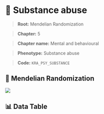# 🧪 Substance abuse

> **Root:** Mendelian Randomization

> **Chapter:** 5  

> **Chapter name:** Mental and behavioural

> **Phenotype:** Substance abuse  

> **Code:** `KRA_PSY_SUBSTANCE`

## 🧬 Mendelian Randomization  

<img src="/MR/Figures/Forward/KRA_PSY_SUBSTANCE.png"/>

## 📊 Data Table

<CsvTableMRF src="/MR/Data/Forward/KRA_PSY_SUBSTANCE.csv"/>
